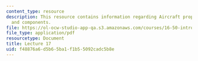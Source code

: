 ```yaml
---
content_type: resource
description: This resource contains information regarding Aircraft propulsion, configuration
  and components.
file: https://ol-ocw-studio-app-qa.s3.amazonaws.com/courses/16-50-introduction-to-propulsion-systems-spring-2012/f48876a6d5b65ba1f1b55092cadc5b8e_MIT16_50S12_lec17.pdf
file_type: application/pdf
resourcetype: Document
title: Lecture 17
uid: f48876a6-d5b6-5ba1-f1b5-5092cadc5b8e
---
```

